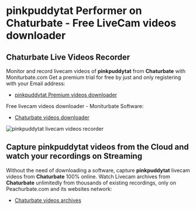 # pinkpuddytat Performer on Chaturbate - Free LiveCam videos downloader

## Chaturbate Live Videos Recorder

Monitor and record livecam videos of **pinkpuddytat** from **Chaturbate** with Moniturbate.com
Get a premium trial for free by just and only registering with your Email address:
* [pinkpuddytat Premium videos downloader](https://moniturbate.com/request-demo-licence-key.html)

Free livecam videos downloader - Moniturbate Software:
* [Chaturbate videos downloader](https://moniturbate.com/moniturbate-download-software.html)

![pinkpuddytat livecam videos recorder](https://peachurnet.com/templates/moniturbate-software.png)


## Capture pinkpuddytat videos from the Cloud and watch your recordings on Streaming

Without the need of downloading a software, capture **pinkpuddytat** livecam videos from **Chaturbate** 100% online.
Watch Livecam archives from **Chaturbate** unlimitedly from thousands of existing recordings, only on Peachurbate.com and its websites network:
* [Chaturbate videos archives](https://peachurnet.com/)